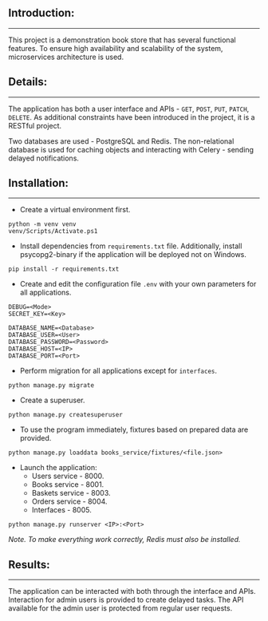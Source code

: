 ## Introduction:

---

This project is a demonstration book store that has several functional features. To ensure high availability and scalability of the system, microservices architecture is used.

## Details:

---

The application has both a user interface and APIs - `GET`, `POST`, `PUT`, `PATCH`, `DELETE`. As additional constraints have been introduced in the project, it is a RESTful project.

Two databases are used - PostgreSQL and Redis. The non-relational database is used for caching objects and interacting with Celery - sending delayed notifications.

## Installation:

---

* Create a virtual environment first.

```
python -m venv venv
venv/Scripts/Activate.ps1
```

* Install dependencies from `requirements.txt` file. Additionally, install psycopg2-binary if the application will be deployed not on Windows.

```
pip install -r requirements.txt
```

* Create and edit the configuration file `.env` with your own parameters for all applications.

```
DEBUG=<Mode>
SECRET_KEY=<Key>

DATABASE_NAME=<Database>
DATABASE_USER=<User>
DATABASE_PASSWORD=<Password>
DATABASE_HOST=<IP>
DATABASE_PORT=<Port>
```

* Perform migration for all applications except for `interfaces`.

```
python manage.py migrate
```

* Create a superuser.

```
python manage.py createsuperuser
```

* To use the program immediately, fixtures based on prepared data are provided.

```
python manage.py loaddata books_service/fixtures/<file.json>
```

* Launch the application:
    - Users service - 8000.
    - Books service - 8001.
    - Baskets service - 8003.
    - Orders service - 8004.
    - Interfaces - 8005.

```
python manage.py runserver <IP>:<Port>
```

*Note. To make everything work correctly, Redis must also be installed.*

## Results:

---

The application can be interacted with both through the interface and APIs. Interaction for admin users is provided to create delayed tasks. The API available for the admin user is protected from regular user requests.
